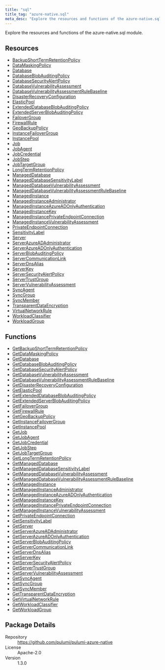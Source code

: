 ```yaml
---
title: "sql"
title_tag: "azure-native.sql"
meta_desc: "Explore the resources and functions of the azure-native.sql module."
---
```


<!-- WARNING: this file was generated by Pulumi Docs Generator. -->
<!-- Do not edit by hand unless you're certain you know what you are doing! -->

Explore the resources and functions of the azure-native.sql module.

<h2 id="resources">Resources</h2>
<ul class="api">
    <li><a href="backupshorttermretentionpolicy" title="BackupShortTermRetentionPolicy"><span class="symbol resource"></span>BackupShortTermRetentionPolicy</a></li>
    <li><a href="datamaskingpolicy" title="DataMaskingPolicy"><span class="symbol resource"></span>DataMaskingPolicy</a></li>
    <li><a href="database" title="Database"><span class="symbol resource"></span>Database</a></li>
    <li><a href="databaseblobauditingpolicy" title="DatabaseBlobAuditingPolicy"><span class="symbol resource"></span>DatabaseBlobAuditingPolicy</a></li>
    <li><a href="databasesecurityalertpolicy" title="DatabaseSecurityAlertPolicy"><span class="symbol resource"></span>DatabaseSecurityAlertPolicy</a></li>
    <li><a href="databasevulnerabilityassessment" title="DatabaseVulnerabilityAssessment"><span class="symbol resource"></span>DatabaseVulnerabilityAssessment</a></li>
    <li><a href="databasevulnerabilityassessmentrulebaseline" title="DatabaseVulnerabilityAssessmentRuleBaseline"><span class="symbol resource"></span>DatabaseVulnerabilityAssessmentRuleBaseline</a></li>
    <li><a href="disasterrecoveryconfiguration" title="DisasterRecoveryConfiguration"><span class="symbol resource"></span>DisasterRecoveryConfiguration</a></li>
    <li><a href="elasticpool" title="ElasticPool"><span class="symbol resource"></span>ElasticPool</a></li>
    <li><a href="extendeddatabaseblobauditingpolicy" title="ExtendedDatabaseBlobAuditingPolicy"><span class="symbol resource"></span>ExtendedDatabaseBlobAuditingPolicy</a></li>
    <li><a href="extendedserverblobauditingpolicy" title="ExtendedServerBlobAuditingPolicy"><span class="symbol resource"></span>ExtendedServerBlobAuditingPolicy</a></li>
    <li><a href="failovergroup" title="FailoverGroup"><span class="symbol resource"></span>FailoverGroup</a></li>
    <li><a href="firewallrule" title="FirewallRule"><span class="symbol resource"></span>FirewallRule</a></li>
    <li><a href="geobackuppolicy" title="GeoBackupPolicy"><span class="symbol resource"></span>GeoBackupPolicy</a></li>
    <li><a href="instancefailovergroup" title="InstanceFailoverGroup"><span class="symbol resource"></span>InstanceFailoverGroup</a></li>
    <li><a href="instancepool" title="InstancePool"><span class="symbol resource"></span>InstancePool</a></li>
    <li><a href="job" title="Job"><span class="symbol resource"></span>Job</a></li>
    <li><a href="jobagent" title="JobAgent"><span class="symbol resource"></span>JobAgent</a></li>
    <li><a href="jobcredential" title="JobCredential"><span class="symbol resource"></span>JobCredential</a></li>
    <li><a href="jobstep" title="JobStep"><span class="symbol resource"></span>JobStep</a></li>
    <li><a href="jobtargetgroup" title="JobTargetGroup"><span class="symbol resource"></span>JobTargetGroup</a></li>
    <li><a href="longtermretentionpolicy" title="LongTermRetentionPolicy"><span class="symbol resource"></span>LongTermRetentionPolicy</a></li>
    <li><a href="manageddatabase" title="ManagedDatabase"><span class="symbol resource"></span>ManagedDatabase</a></li>
    <li><a href="manageddatabasesensitivitylabel" title="ManagedDatabaseSensitivityLabel"><span class="symbol resource"></span>ManagedDatabaseSensitivityLabel</a></li>
    <li><a href="manageddatabasevulnerabilityassessment" title="ManagedDatabaseVulnerabilityAssessment"><span class="symbol resource"></span>ManagedDatabaseVulnerabilityAssessment</a></li>
    <li><a href="manageddatabasevulnerabilityassessmentrulebaseline" title="ManagedDatabaseVulnerabilityAssessmentRuleBaseline"><span class="symbol resource"></span>ManagedDatabaseVulnerabilityAssessmentRuleBaseline</a></li>
    <li><a href="managedinstance" title="ManagedInstance"><span class="symbol resource"></span>ManagedInstance</a></li>
    <li><a href="managedinstanceadministrator" title="ManagedInstanceAdministrator"><span class="symbol resource"></span>ManagedInstanceAdministrator</a></li>
    <li><a href="managedinstanceazureadonlyauthentication" title="ManagedInstanceAzureADOnlyAuthentication"><span class="symbol resource"></span>ManagedInstanceAzureADOnlyAuthentication</a></li>
    <li><a href="managedinstancekey" title="ManagedInstanceKey"><span class="symbol resource"></span>ManagedInstanceKey</a></li>
    <li><a href="managedinstanceprivateendpointconnection" title="ManagedInstancePrivateEndpointConnection"><span class="symbol resource"></span>ManagedInstancePrivateEndpointConnection</a></li>
    <li><a href="managedinstancevulnerabilityassessment" title="ManagedInstanceVulnerabilityAssessment"><span class="symbol resource"></span>ManagedInstanceVulnerabilityAssessment</a></li>
    <li><a href="privateendpointconnection" title="PrivateEndpointConnection"><span class="symbol resource"></span>PrivateEndpointConnection</a></li>
    <li><a href="sensitivitylabel" title="SensitivityLabel"><span class="symbol resource"></span>SensitivityLabel</a></li>
    <li><a href="server" title="Server"><span class="symbol resource"></span>Server</a></li>
    <li><a href="serverazureadadministrator" title="ServerAzureADAdministrator"><span class="symbol resource"></span>ServerAzureADAdministrator</a></li>
    <li><a href="serverazureadonlyauthentication" title="ServerAzureADOnlyAuthentication"><span class="symbol resource"></span>ServerAzureADOnlyAuthentication</a></li>
    <li><a href="serverblobauditingpolicy" title="ServerBlobAuditingPolicy"><span class="symbol resource"></span>ServerBlobAuditingPolicy</a></li>
    <li><a href="servercommunicationlink" title="ServerCommunicationLink"><span class="symbol resource"></span>ServerCommunicationLink</a></li>
    <li><a href="serverdnsalias" title="ServerDnsAlias"><span class="symbol resource"></span>ServerDnsAlias</a></li>
    <li><a href="serverkey" title="ServerKey"><span class="symbol resource"></span>ServerKey</a></li>
    <li><a href="serversecurityalertpolicy" title="ServerSecurityAlertPolicy"><span class="symbol resource"></span>ServerSecurityAlertPolicy</a></li>
    <li><a href="servertrustgroup" title="ServerTrustGroup"><span class="symbol resource"></span>ServerTrustGroup</a></li>
    <li><a href="servervulnerabilityassessment" title="ServerVulnerabilityAssessment"><span class="symbol resource"></span>ServerVulnerabilityAssessment</a></li>
    <li><a href="syncagent" title="SyncAgent"><span class="symbol resource"></span>SyncAgent</a></li>
    <li><a href="syncgroup" title="SyncGroup"><span class="symbol resource"></span>SyncGroup</a></li>
    <li><a href="syncmember" title="SyncMember"><span class="symbol resource"></span>SyncMember</a></li>
    <li><a href="transparentdataencryption" title="TransparentDataEncryption"><span class="symbol resource"></span>TransparentDataEncryption</a></li>
    <li><a href="virtualnetworkrule" title="VirtualNetworkRule"><span class="symbol resource"></span>VirtualNetworkRule</a></li>
    <li><a href="workloadclassifier" title="WorkloadClassifier"><span class="symbol resource"></span>WorkloadClassifier</a></li>
    <li><a href="workloadgroup" title="WorkloadGroup"><span class="symbol resource"></span>WorkloadGroup</a></li>
</ul>

<h2 id="functions">Functions</h2>
<ul class="api">
    <li><a href="getbackupshorttermretentionpolicy" title="GetBackupShortTermRetentionPolicy"><span class="symbol function"></span>GetBackupShortTermRetentionPolicy</a></li>
    <li><a href="getdatamaskingpolicy" title="GetDataMaskingPolicy"><span class="symbol function"></span>GetDataMaskingPolicy</a></li>
    <li><a href="getdatabase" title="GetDatabase"><span class="symbol function"></span>GetDatabase</a></li>
    <li><a href="getdatabaseblobauditingpolicy" title="GetDatabaseBlobAuditingPolicy"><span class="symbol function"></span>GetDatabaseBlobAuditingPolicy</a></li>
    <li><a href="getdatabasesecurityalertpolicy" title="GetDatabaseSecurityAlertPolicy"><span class="symbol function"></span>GetDatabaseSecurityAlertPolicy</a></li>
    <li><a href="getdatabasevulnerabilityassessment" title="GetDatabaseVulnerabilityAssessment"><span class="symbol function"></span>GetDatabaseVulnerabilityAssessment</a></li>
    <li><a href="getdatabasevulnerabilityassessmentrulebaseline" title="GetDatabaseVulnerabilityAssessmentRuleBaseline"><span class="symbol function"></span>GetDatabaseVulnerabilityAssessmentRuleBaseline</a></li>
    <li><a href="getdisasterrecoveryconfiguration" title="GetDisasterRecoveryConfiguration"><span class="symbol function"></span>GetDisasterRecoveryConfiguration</a></li>
    <li><a href="getelasticpool" title="GetElasticPool"><span class="symbol function"></span>GetElasticPool</a></li>
    <li><a href="getextendeddatabaseblobauditingpolicy" title="GetExtendedDatabaseBlobAuditingPolicy"><span class="symbol function"></span>GetExtendedDatabaseBlobAuditingPolicy</a></li>
    <li><a href="getextendedserverblobauditingpolicy" title="GetExtendedServerBlobAuditingPolicy"><span class="symbol function"></span>GetExtendedServerBlobAuditingPolicy</a></li>
    <li><a href="getfailovergroup" title="GetFailoverGroup"><span class="symbol function"></span>GetFailoverGroup</a></li>
    <li><a href="getfirewallrule" title="GetFirewallRule"><span class="symbol function"></span>GetFirewallRule</a></li>
    <li><a href="getgeobackuppolicy" title="GetGeoBackupPolicy"><span class="symbol function"></span>GetGeoBackupPolicy</a></li>
    <li><a href="getinstancefailovergroup" title="GetInstanceFailoverGroup"><span class="symbol function"></span>GetInstanceFailoverGroup</a></li>
    <li><a href="getinstancepool" title="GetInstancePool"><span class="symbol function"></span>GetInstancePool</a></li>
    <li><a href="getjob" title="GetJob"><span class="symbol function"></span>GetJob</a></li>
    <li><a href="getjobagent" title="GetJobAgent"><span class="symbol function"></span>GetJobAgent</a></li>
    <li><a href="getjobcredential" title="GetJobCredential"><span class="symbol function"></span>GetJobCredential</a></li>
    <li><a href="getjobstep" title="GetJobStep"><span class="symbol function"></span>GetJobStep</a></li>
    <li><a href="getjobtargetgroup" title="GetJobTargetGroup"><span class="symbol function"></span>GetJobTargetGroup</a></li>
    <li><a href="getlongtermretentionpolicy" title="GetLongTermRetentionPolicy"><span class="symbol function"></span>GetLongTermRetentionPolicy</a></li>
    <li><a href="getmanageddatabase" title="GetManagedDatabase"><span class="symbol function"></span>GetManagedDatabase</a></li>
    <li><a href="getmanageddatabasesensitivitylabel" title="GetManagedDatabaseSensitivityLabel"><span class="symbol function"></span>GetManagedDatabaseSensitivityLabel</a></li>
    <li><a href="getmanageddatabasevulnerabilityassessment" title="GetManagedDatabaseVulnerabilityAssessment"><span class="symbol function"></span>GetManagedDatabaseVulnerabilityAssessment</a></li>
    <li><a href="getmanageddatabasevulnerabilityassessmentrulebaseline" title="GetManagedDatabaseVulnerabilityAssessmentRuleBaseline"><span class="symbol function"></span>GetManagedDatabaseVulnerabilityAssessmentRuleBaseline</a></li>
    <li><a href="getmanagedinstance" title="GetManagedInstance"><span class="symbol function"></span>GetManagedInstance</a></li>
    <li><a href="getmanagedinstanceadministrator" title="GetManagedInstanceAdministrator"><span class="symbol function"></span>GetManagedInstanceAdministrator</a></li>
    <li><a href="getmanagedinstanceazureadonlyauthentication" title="GetManagedInstanceAzureADOnlyAuthentication"><span class="symbol function"></span>GetManagedInstanceAzureADOnlyAuthentication</a></li>
    <li><a href="getmanagedinstancekey" title="GetManagedInstanceKey"><span class="symbol function"></span>GetManagedInstanceKey</a></li>
    <li><a href="getmanagedinstanceprivateendpointconnection" title="GetManagedInstancePrivateEndpointConnection"><span class="symbol function"></span>GetManagedInstancePrivateEndpointConnection</a></li>
    <li><a href="getmanagedinstancevulnerabilityassessment" title="GetManagedInstanceVulnerabilityAssessment"><span class="symbol function"></span>GetManagedInstanceVulnerabilityAssessment</a></li>
    <li><a href="getprivateendpointconnection" title="GetPrivateEndpointConnection"><span class="symbol function"></span>GetPrivateEndpointConnection</a></li>
    <li><a href="getsensitivitylabel" title="GetSensitivityLabel"><span class="symbol function"></span>GetSensitivityLabel</a></li>
    <li><a href="getserver" title="GetServer"><span class="symbol function"></span>GetServer</a></li>
    <li><a href="getserverazureadadministrator" title="GetServerAzureADAdministrator"><span class="symbol function"></span>GetServerAzureADAdministrator</a></li>
    <li><a href="getserverazureadonlyauthentication" title="GetServerAzureADOnlyAuthentication"><span class="symbol function"></span>GetServerAzureADOnlyAuthentication</a></li>
    <li><a href="getserverblobauditingpolicy" title="GetServerBlobAuditingPolicy"><span class="symbol function"></span>GetServerBlobAuditingPolicy</a></li>
    <li><a href="getservercommunicationlink" title="GetServerCommunicationLink"><span class="symbol function"></span>GetServerCommunicationLink</a></li>
    <li><a href="getserverdnsalias" title="GetServerDnsAlias"><span class="symbol function"></span>GetServerDnsAlias</a></li>
    <li><a href="getserverkey" title="GetServerKey"><span class="symbol function"></span>GetServerKey</a></li>
    <li><a href="getserversecurityalertpolicy" title="GetServerSecurityAlertPolicy"><span class="symbol function"></span>GetServerSecurityAlertPolicy</a></li>
    <li><a href="getservertrustgroup" title="GetServerTrustGroup"><span class="symbol function"></span>GetServerTrustGroup</a></li>
    <li><a href="getservervulnerabilityassessment" title="GetServerVulnerabilityAssessment"><span class="symbol function"></span>GetServerVulnerabilityAssessment</a></li>
    <li><a href="getsyncagent" title="GetSyncAgent"><span class="symbol function"></span>GetSyncAgent</a></li>
    <li><a href="getsyncgroup" title="GetSyncGroup"><span class="symbol function"></span>GetSyncGroup</a></li>
    <li><a href="getsyncmember" title="GetSyncMember"><span class="symbol function"></span>GetSyncMember</a></li>
    <li><a href="gettransparentdataencryption" title="GetTransparentDataEncryption"><span class="symbol function"></span>GetTransparentDataEncryption</a></li>
    <li><a href="getvirtualnetworkrule" title="GetVirtualNetworkRule"><span class="symbol function"></span>GetVirtualNetworkRule</a></li>
    <li><a href="getworkloadclassifier" title="GetWorkloadClassifier"><span class="symbol function"></span>GetWorkloadClassifier</a></li>
    <li><a href="getworkloadgroup" title="GetWorkloadGroup"><span class="symbol function"></span>GetWorkloadGroup</a></li>
</ul>

<h2 id="package-details">Package Details</h2>
<dl class="package-details">
	<dt>Repository</dt>
	<dd><a href="https://github.com/pulumi/pulumi-azure-native">https://github.com/pulumi/pulumi-azure-native</a></dd>
	<dt>License</dt>
	<dd>Apache-2.0</dd>
	<dt>Version</dt>
	<dd>1.3.0</dd>
</dl>

